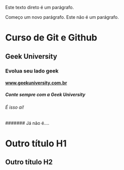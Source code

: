 Este texto direto é um parágrafo.

Começo um novo parágrafo.
Este não é um parágrafo.

# Curso de Git e Github

## Geek University

### Evolua seu lado geek

#### www.geekuniversity.com.br

##### Conte sempre com a Geek University

###### É isso ai!

####### Já não é....

Outro título H1
=

Outro título H2
-

